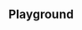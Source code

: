 <script setup>
import SwaggerUI from "@/swagger/view/SwaggerUI.vue";

import baseAllAbsWithQueryJson from "@/swagger/json/records/solr/all-record-with-query.json";
import msrAllAbsWithQueryJson from "@/swagger/json/msr/solr/all-record-with-query.json";

import baseAllAbsPermitJson from "@/swagger/json/records/solr/all-record.json";
import msrAllAbsPermitJson from "@/swagger/json/msr/solr/all-record.json";

import baseAllAbsPermitWithCountryJson from "@/swagger/json/records/solr/all-record-with-country.json";
import msrAllAbsPermitWithCountryJson from "@/swagger/json/msr/solr/all-record-with-country.json";

import baseAllAbsPermitWithRegionJson from "@/swagger/json/records/solr/all-record-with-region.json";
import msrAllAbsPermitWithRegionJson from "@/swagger/json/msr/solr/all-record-with-region.json";

import baseAllAbsPermitWithSubFiltersJson from "@/swagger/json/records/solr/all-record-with-subfilters.json";
import msrAllAbsPermitWithSubFiltersJson from "@/swagger/json/msr/solr/all-record-with-subfilters.json";

function mergeJson(base, specific) {
  const merged = JSON.parse(JSON.stringify(base));
  merged.paths["/index"].get.parameters[0].schema.example = specific.example;
  return merged;
}


const swaggerSpecs = [
  { json:mergeJson(baseAllAbsWithQueryJson, msrAllAbsWithQueryJson), protected: false },
  { json: mergeJson(baseAllAbsPermitJson, msrAllAbsPermitJson), protected: false },
  { json: mergeJson(baseAllAbsPermitWithCountryJson, msrAllAbsPermitWithCountryJson), protected: false },
  { json: mergeJson(baseAllAbsPermitWithRegionJson, msrAllAbsPermitWithRegionJson), protected: false },
  { json: mergeJson(baseAllAbsPermitWithSubFiltersJson, msrAllAbsPermitWithSubFiltersJson), protected: false },
];

</script>

<!--@include: @/../components/records/solr.md-->

## Playground

<SwaggerUI :swaggerSpecs="swaggerSpecs"/>
